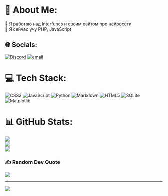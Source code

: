 # 💫 About Me:
🔭 Я работаю над Interfuncs и своим сайтом про нейросети<br>🌱 Я сейчас учу PHP, JavaScript


## 🌐 Socials:
[![Discord](https://img.shields.io/badge/Discord-%237289DA.svg?logo=discord&logoColor=white)](https://discord.gg/egorchik6767) [![email](https://img.shields.io/badge/Email-D14836?logo=gmail&logoColor=white)](mailto:megorka2014@gmail.com) 

# 💻 Tech Stack:
![CSS3](https://img.shields.io/badge/css3-%231572B6.svg?style=for-the-badge&logo=css3&logoColor=white) ![JavaScript](https://img.shields.io/badge/javascript-%23323330.svg?style=for-the-badge&logo=javascript&logoColor=%23F7DF1E) ![Python](https://img.shields.io/badge/python-3670A0?style=for-the-badge&logo=python&logoColor=ffdd54) ![Markdown](https://img.shields.io/badge/markdown-%23000000.svg?style=for-the-badge&logo=markdown&logoColor=white) ![HTML5](https://img.shields.io/badge/html5-%23E34F26.svg?style=for-the-badge&logo=html5&logoColor=white) ![SQLite](https://img.shields.io/badge/sqlite-%2307405e.svg?style=for-the-badge&logo=sqlite&logoColor=white) ![Matplotlib](https://img.shields.io/badge/Matplotlib-%23ffffff.svg?style=for-the-badge&logo=Matplotlib&logoColor=black)
# 📊 GitHub Stats:
![](https://github-readme-stats.vercel.app/api?username=egor54325&theme=dark&hide_border=false&include_all_commits=false&count_private=false)<br/>
![](https://github-readme-streak-stats.herokuapp.com/?user=egor54325&theme=dark&hide_border=false)<br/>
![](https://github-readme-stats.vercel.app/api/top-langs/?username=egor54325&theme=dark&hide_border=false&include_all_commits=false&count_private=false&layout=compact)

### ✍️ Random Dev Quote
![](https://quotes-github-readme.vercel.app/api?type=horizontal&theme=radical)

---
[![](https://visitcount.itsvg.in/api?id=egor54325&icon=0&color=0)](https://visitcount.itsvg.in)

<!-- Proudly created with GPRM ( https://gprm.itsvg.in ) -->
